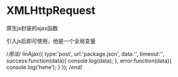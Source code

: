 # XMLHttpRequest
原生js封装的ajax函数

引入js后即可使用，他是一个全局变量

/*用法*/
linAjax({
    type:'post',
    url:'package.json',
    data:'',
    timeout:'',
    success:function(data){
        console.log(data);
    },
    error:function(data){
        console.log('hehe');
    }
});
/*end*/
